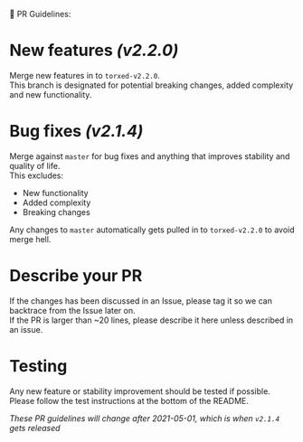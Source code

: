 🚨 PR Guidelines:

# New features *(v2.2.0)*

Merge new features in to `torxed-v2.2.0`.<br>
This branch is designated for potential breaking changes, added complexity and new functionality.

# Bug fixes *(v2.1.4)*

Merge against `master` for bug fixes and anything that improves stability and quality of life.<br>
This excludes:
 * New functionality
 * Added complexity
 * Breaking changes

Any changes to `master` automatically gets pulled in to `torxed-v2.2.0` to avoid merge hell.

# Describe your PR

If the changes has been discussed in an Issue, please tag it so we can backtrace from the Issue later on.<br>
If the PR is larger than ~20 lines, please describe it here unless described in an issue.

# Testing

Any new feature or stability improvement should be tested if possible.
Please follow the test instructions at the bottom of the README.

*These PR guidelines will change after 2021-05-01, which is when `v2.1.4` gets released*
